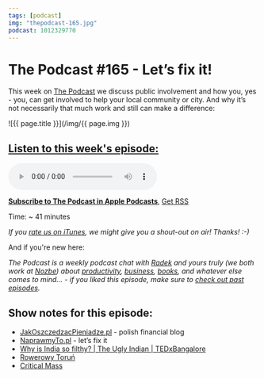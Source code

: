 ```yaml
---
tags: [podcast]
img: "thepodcast-165.jpg"
podcast: 1012329770
---
```


# The Podcast #165 - Let’s fix it!

This week on [The Podcast][p] we discuss public involvement and how you, yes - you, can get involved to help your local community or city. And why it’s not necessarily that much work and still can make a difference:

<!--More-->

![{{ page.title }}](/img/{{ page.img }})

## [Listen to this week's episode:][e]

<audio controls>
<source src="https://files.nozbe.com/podcast/165.mp3" type="audio/mpeg">
</audio>

**[Subscribe to The Podcast in Apple Podcasts][i]**, [Get RSS][rss]

Time: ~ 41 minutes

*If you [rate us on iTunes][i], we might give you a shout-out on air! Thanks! :-)*

And if you're new here:

*The Podcast is a weekly podcast chat with [Radek][r] and yours truly (we both work at [Nozbe][n]) about [productivity](/productivity), [business](/business), [books](/books), and whatever else comes to mind… - if you liked this episode, make sure to [check out past episodes](/podcast).*

## Show notes for this episode:

  * [JakOszczedzacPieniadze.pl](https://jakoszczedzacpieniadze.pl/) - polish financial blog
  * [NaprawmyTo.pl](http://naprawmyto.pl/) - let’s fix it
  * [Why is India so filthy? | The Ugly Indian | TEDxBangalore](https://www.youtube.com/watch?v=tf1VA5jqmRo)
  * [Rowerowy Toruń](http://rowerowytorun.com.pl/)
  * [Critical Mass](https://en.wikipedia.org/wiki/Critical_Mass_\(cycling\))

[y]: https://michael.gratis/thepodcastyt
[rss]: http://thepodcast.fm/episodes?format=RSS
[e]: http://thepodcast.fm/episodes/165

[p]: https://michael.gratis/thepodcastfm
[n]: https://nozbe.com/?a=mike
[r]: https://michael.gratis/radex
[i]: https://michael.gratis/thepodcast
[o]: https://michael.gratis/ipadonly

